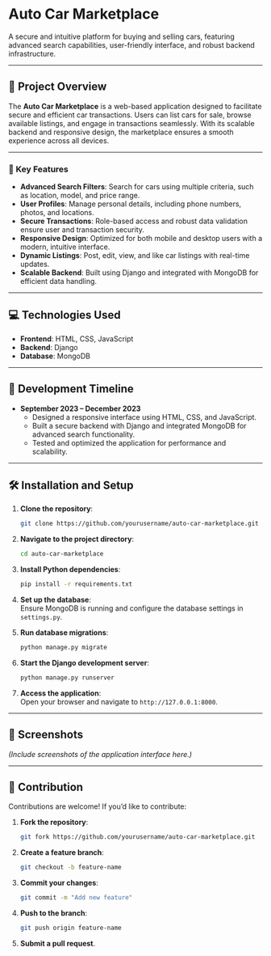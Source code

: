 
# Auto Car Marketplace 

A secure and intuitive platform for buying and selling cars, featuring advanced search capabilities, user-friendly interface, and robust backend infrastructure.

---

## 📝 Project Overview

The **Auto Car Marketplace** is a web-based application designed to facilitate secure and efficient car transactions. Users can list cars for sale, browse available listings, and engage in transactions seamlessly. With its scalable backend and responsive design, the marketplace ensures a smooth experience across all devices.

---

### 🌟 Key Features

- **Advanced Search Filters**: Search for cars using multiple criteria, such as location, model, and price range.
- **User Profiles**: Manage personal details, including phone numbers, photos, and locations.
- **Secure Transactions**: Role-based access and robust data validation ensure user and transaction security.
- **Responsive Design**: Optimized for both mobile and desktop users with a modern, intuitive interface.
- **Dynamic Listings**: Post, edit, view, and like car listings with real-time updates.
- **Scalable Backend**: Built using Django and integrated with MongoDB for efficient data handling.

---

## 💻 Technologies Used

- **Frontend**: HTML, CSS, JavaScript  
- **Backend**: Django  
- **Database**: MongoDB  

---

## 📅 Development Timeline

- **September 2023 – December 2023**  
  - Designed a responsive interface using HTML, CSS, and JavaScript.  
  - Built a secure backend with Django and integrated MongoDB for advanced search functionality.  
  - Tested and optimized the application for performance and scalability.

---

## 🛠️ Installation and Setup

1. **Clone the repository**:  
   ```bash
   git clone https://github.com/yourusername/auto-car-marketplace.git
   ```

2. **Navigate to the project directory**:  
   ```bash
   cd auto-car-marketplace
   ```

3. **Install Python dependencies**:  
   ```bash
   pip install -r requirements.txt
   ```

4. **Set up the database**:  
   Ensure MongoDB is running and configure the database settings in `settings.py`.

5. **Run database migrations**:  
   ```bash
   python manage.py migrate
   ```

6. **Start the Django development server**:  
   ```bash
   python manage.py runserver
   ```

7. **Access the application**:  
   Open your browser and navigate to `http://127.0.0.1:8000`.

---

## 📸 Screenshots

*(Include screenshots of the application interface here.)*

---

## 🤝 Contribution

Contributions are welcome! If you’d like to contribute:

1. **Fork the repository**:  
   ```bash
   git fork https://github.com/yourusername/auto-car-marketplace.git
   ```

2. **Create a feature branch**:  
   ```bash
   git checkout -b feature-name
   ```

3. **Commit your changes**:  
   ```bash
   git commit -m "Add new feature"
   ```

4. **Push to the branch**:  
   ```bash
   git push origin feature-name
   ```

5. **Submit a pull request**.
